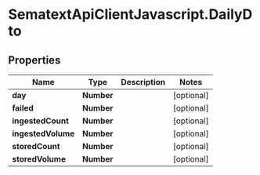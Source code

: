 # SematextApiClientJavascript.DailyDto

## Properties

| Name               | Type       | Description | Notes      |
| ------------------ | ---------- | ----------- | ---------- |
| **day**            | **Number** |             | [optional] |
| **failed**         | **Number** |             | [optional] |
| **ingestedCount**  | **Number** |             | [optional] |
| **ingestedVolume** | **Number** |             | [optional] |
| **storedCount**    | **Number** |             | [optional] |
| **storedVolume**   | **Number** |             | [optional] |
